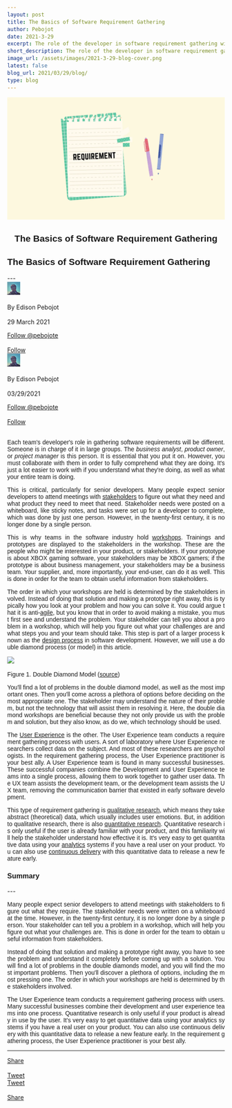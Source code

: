 ```yaml
---
layout: post
title: The Basics of Software Requirement Gathering
author: Pebojot
date: 2021-3-29
excerpt: The role of the developer in software requirement gathering will vary with each team. Large teams put someone in charge of it. This is the business analyst, the product owner, or the project manager.
short_description: The role of the developer in software requirement gathering will vary with each team. Large teams
image_url: /assets/images/2021-3-29-blog-cover.png
latest: false
blog_url: 2021/03/29/blog/
type: blog
---
```

<img src="/assets/images/2021-3-29-blog-cover.png" class="rounded img-fluid">

<div class="desktop__size " style="text-align: center;font-family:sans-serif;word-spacing: 0px;">
    <h2>The Basics of Software Requirement Gathering</h2>
</div>
<div class="mobile__size " style="text-align: justify;word-break: break-all;font-family:sans-serif;word-spacing: 0px;">
    <h2>The Basics of Software Requirement Gathering</h2>
</div>
---

  <div class="desktop__size ">
    <div class="d-flex align-items-center">
      <div class="align-self-center">
        <small class="text-muted">
          <img src="/assets/images/2.webp" width="30" height="30" class="img-fluid rounded-circle"
            alt="Edison Pebojot">
        </small>
      </div>
      &nbsp;
      <div class="align-self-center">
        By Edison Pebojot
      </div>
      &nbsp;
      <div class="align-self-center">
        29 March 2021
      </div>
    </div>
    <p></p>
    <div class="d-flex align-items-center">
      <div class="align-self-center">
        <a href="https://twitter.com/pebojote?ref_src=twsrc%5Etfw" class="twitter-follow-button" data-size="large"
          data-show-screen-name="false" data-show-count="false">Follow @pebojote</a>
        <script async src="https://platform.twitter.com/widgets.js" charset="utf-8"></script>
      </div>
      &nbsp;
      <div class="align-self-center">
        <a class="github-button" href="https://github.com/pebojote"
          data-color-scheme="no-preference: light; light: light; dark: light;" data-size="large"
          aria-label="Follow @pebojote on GitHub">Follow</a>
      </div>
    </div>
  </div>


<div class="mobile__size">
    <div class="d-flex align-items-center">
        <div class="align-self-center">
            <small class="text-muted">
                <img src="/assets/images/2.webp" width="30" height="30" class="img-fluid rounded-circle"  alt="Edison Pebojot">
            </small>
        </div>
        &nbsp;
        <div class="align-self-center">
            By Edison Pebojot
        </div>
        &nbsp;
        <div class="align-self-center flex-grow-1">
            03/29/2021
        </div>
    </div>
    <p></p>
    <div class="d-flex align-items-center justify-content-start">
        <div class="align-self-center">
            <a href="https://twitter.com/pebojote?ref_src=twsrc%5Etfw" class="twitter-follow-button align-self-center" data-show-screen-name="false" data-show-count="false">Follow @pebojote</a><script async src="https://platform.twitter.com/widgets.js" charset="utf-8"></script>
        </div>
        &nbsp;
        <div class="align-self-center">
            <a class="github-button align-self-center" href="https://github.com/pebojote" aria-label="Follow @pebojote on GitHub">Follow</a>
        </div>
    </div>
</div>
<br />
<div style="text-align: justify;word-break: keep-all;font-family:sans-serif;">
<p>
  Each team's developer's role in gathering software requirements will be different. Someone is in charge of it in large groups. The <i>business analyst</i>, <i>product owner</i>, or <i>project manager</i> is this person. It is essential that you put it on. However, you must collaborate with them in order to fully comprehend what they are doing. It's just a lot easier to work with if you understand what they're doing, as well as what your entire team is doing.
</p>
<p>
  This is critical, particularly for senior developers. Many people expect senior developers to attend meetings with <a href="https://en.wikipedia.org/wiki/Project_stakeholder" target="_blank">stakeholders</a> to figure out what they need and what product they need to meet that need. Stakeholder needs were posted on a whiteboard, like sticky notes, and tasks were set up for a developer to complete, which was done by just one person. However, in the twenty-first century, it is no longer done by a single person.
</p>
<p>
  This is why teams in the software industry hold <a href="https://en.wikipedia.org/wiki/Workshop" target="_blank">workshops</a>. Trainings and prototypes are displayed to the stakeholders in the workshop. These are the people who might be interested in your product, or stakeholders. If your prototype is about XBOX gaming software, your stakeholders may be XBOX gamers; if the prototype is about business management, your stakeholders may be a business team. Your supplier, and, more importantly, your end-user, can do it as well. This is done in order for the team to obtain useful information from stakeholders.
</p>
</div>

<div style="text-align: justify;word-break: break-all;font-family:sans-serif;word-spacing: 0px;">
<p>
  The order in which your workshops are held is determined by the stakeholders involved. Instead of doing that solution and making a prototype right away, this is typically how you look at your problem and how you can solve it. You could argue that it is anti-<a href="https://en.wikipedia.org/wiki/Agile_software_development" target="_blank">agile</a>, but you know that in order to avoid making a mistake, you must first see and understand the problem. Your stakeholder can tell you about a problem in a workshop, which will help you figure out what your challenges are and what steps you and your team should take. This step is part of a larger process known as the <a href="https://en.wikipedia.org/wiki/Design#Process" target="_blank">design process</a> in software development. However, we will use a double diamond process (or model) in this article.
</p>
<p>
  <img src="https://user-images.githubusercontent.com/38276345/112810401-8f215380-90ad-11eb-8f10-1f746f5070fb.png" class="img-fluid">
  <figcaption>Figure 1. Double Diamond Model (<a href="https://en.wikipedia.org/wiki/File:Double_diamond.png" target="_blank">source</a>)</figcaption>
</p>
<p>
  You'll find a lot of problems in the double diamond model, as well as the most important ones. Then you'll come across a plethora of options before deciding on the most appropriate one. The stakeholder may understand the nature of their problem, but not the technology that will assist them in resolving it. Here, the double diamond workshops are beneficial because they not only provide us with the problem and solution, but they also know, as do we, which technology should be used.
</p>
</div>

<div style="text-align: justify;word-break: break-all;font-family:sans-serif;word-spacing: 0px;">
<p>
  The <a href="https://en.wikipedia.org/wiki/User_experience" target="_blank">User Experience</a> is the other. The User Experience team conducts a requirement gathering process with users. A sort of laboratory where User Experience researchers collect data on the subject. And most of these researchers are psychologists. In the requirement gathering process, the User Experience practitioner is your best ally. A User Experience team is found in many successful businesses. These successful companies combine the Development and User Experience teams into a single process, allowing them to work together to gather user data. The UX team assists the development team, or the development team assists the UX team, removing the communication barrier that existed in early software development.
</p>
</div>

<div style="text-align: justify;word-break: break-all;font-family:sans-serif;word-spacing: 0px;">
<p>
This type of requirement gathering is <a href="https://en.wikipedia.org/wiki/Qualitative_research" target="_blank">qualitative research</a>, which means they take abstract (theoretical) data, which usually includes user emotions. But, in addition to qualitative research, there is also <a href="https://en.wikipedia.org/wiki/Quantitative_research" target="_blank">quantitative research</a>. Quantitative research is only useful if the user is already familiar with your product, and this familiarity will help the stakeholder understand how effective it is. It's very easy to get quantitative data using your <a href="https://en.wikipedia.org/wiki/Analytics" target="_blank">analytics</a> systems if you have a real user on your product. You can also use <a href="https://en.wikipedia.org/wiki/Continuous_delivery" target="_blank">continuous delivery</a> with this quantitative data to release a new feature early.
</p>
</div>

<div style="text-align: left;font-family:sans-serif;">
<h3>Summary</h3>
</div>
---
<div style="text-align: justify;word-break: break-all;font-family:sans-serif;word-spacing: 0px;">
<p>
  Many people expect senior developers to attend meetings with stakeholders to figure out what they require. The stakeholder needs were written on a whiteboard at the time. However, in the twenty-first century, it is no longer done by a single person. Your stakeholder can tell you a problem in a workshop, which will help you figure out what your challenges are. This is done in order for the team to obtain useful information from stakeholders.
</p>
<p>
  Instead of doing that solution and making a prototype right away, you have to see the problem and understand it completely before coming up with a solution. You will find a lot of problems in the double diamonds model, and you will find the most important problems. Then you'll discover a plethora of options, including the most pressing one. The order in which your workshops are held is determined by the stakeholders involved.
</p>
<p>
  The User Experience team conducts a requirement gathering process with users. Many successful businesses combine their development and user experience teams into one process. Quantitative research is only useful if your product is already in use by the user. It's very easy to get quantitative data using your analytics systems if you have a real user on your product. You can also use continuous delivery with this quantitative data to release a new feature early. In the requirement gathering process, the User Experience practitioner is your best ally.
</p>
</div>

---

<div class="desktop__size ">
  <div class="d-flex align-items-center">
    <div class="align-self-center">
      <div class="fb-share-button align-self-center" style="vertical-align: super;top:-2px" data-href="{{ site.url }}{{ site.baseurl }}/2021/03/29/blog/" data-layout="button" data-size="large"><a target="_blank" href="https://www.facebook.com/sharer/sharer.php?u=https%3A%2F%2Fdevelopers.facebook.com%2Fdocs%2Fplugins%2F&amp;src=sdkpreparse" class="fb-xfbml-parse-ignore">Share</a></div>
    </div>
    &nbsp;
    <div class="align-self-center">
      <a href="https://twitter.com/share?ref_src=twsrc%5Etfw" class="twitter-share-button" data-size="large"
        data-show-screen-name="false" data-show-count="false" data-via="pebojote">Tweet</a>
      <script async src="https://platform.twitter.com/widgets.js" charset="utf-8"></script>
    </div>
  </div>
</div>

<div class="mobile__size">
    <div class="d-flex align-items-center justify-content-start">
        <div class="align-self-center">
            <a href="https://twitter.com/share?ref_src=twsrc%5Etfw" class="twitter-share-button align-self-center" data-show-screen-name="false" data-show-count="false" data-via="pebojote">Tweet</a><script async src="https://platform.twitter.com/widgets.js" charset="utf-8"></script>
        </div>
        &nbsp;
        <div class="align-self-center">
            <div class="fb-share-button align-self-center" style="vertical-align: super;top:-2px" data-href="{{ site.url }}{{ site.baseurl }}/2021/03/29/blog/" data-layout="button" data-size="small"><a target="_blank" href="https://www.facebook.com/sharer/sharer.php?u=https%3A%2F%2Fdevelopers.facebook.com%2Fdocs%2Fplugins%2F&amp;src=sdkpreparse" class="fb-xfbml-parse-ignore">Share</a></div>
        </div>
    </div>
</div>
<br />
<br />
<br />
<br />
<br />